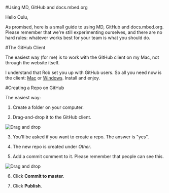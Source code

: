 #Using MD, GitHub and docs.mbed.org

Hello Oulu,

As promised, here is a small guide to using MD, GitHub and docs.mbed.org. Please remember that we're still experimenting ourselves, and there are no hard rules: whatever works best for your team is what you should do.

#The GitHub Client

The easiest way (for me) is to work with the GitHub client on my Mac, not through the website itself.

I understand that Rob set you up with GitHub users. So all you need now is the client: [Mac](https://mac.github.com/) or [Windows](https://windows.github.com/). Install and enjoy. 

#Creating a Repo on GitHub

The easiest way:

1. Create a folder on your computer.

2. Drag-and-drop it to the GitHub client.

![Drag and drop](/UsingGitHub/Images/NewRepo.png)

3.  You'll be asked if you want to create a repo. The answer is "yes".

4. The new repo is created under *Other*. 

5. Add a commit comment to it. Please remember that people can see this.

![Drag and drop](/UsingGitHub/Images/RepoInOther.png)

6. Click **Commit to master**.

7. Click **Publish**.




